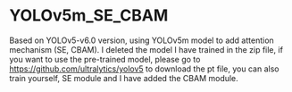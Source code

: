 # YOLOv5m_SE_CBAM
Based on YOLOv5-v6.0 version, using YOLOv5m model to add attention mechanism (SE, CBAM). 
I deleted the model I have trained in the zip file, if you want to use the pre-trained model, please go to https://github.com/ultralytics/yolov5 to download the pt file, you can also train yourself, SE module and I have added the CBAM module.
